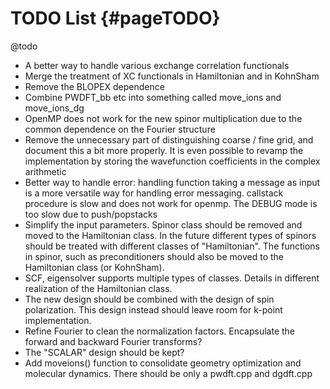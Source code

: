 TODO List   {#pageTODO}
=========
@todo
- A better way to handle various exchange correlation functionals
- Merge the treatment of XC functionals in Hamiltonian and in KohnSham
- Remove the BLOPEX dependence
- Combine PWDFT_bb etc into something called move_ions and move_ions_dg
- OpenMP does not work for the new spinor multiplication due to the
  common dependence on the Fourier structure
- Remove the unnecessary part of distinguishing coarse / fine grid, and
  document this a bit more properly. It is even possible to revamp the
  implementation by storing the wavefunction coefficients in the complex
  arithmetic
- Better way to handle error: handling function taking a message as
  input is a more versatile way for handling error messaging. callstack
  procedure is slow and does not work for openmp. The DEBUG mode is too
  slow due to push/popstacks
- Simplify the input parameters. Spinor class should be removed and
  moved to the Hamiltonian class. In the future different types of
  spinors should be treated with different classes of "Hamiltonian". The
  functions in spinor, such as preconditioners should also be moved to
  the Hamiltonian class (or KohnSham).
- SCF, eigensolver supports multiple types of classes. Details in
  different realization of the Hamiltonian class.
- The new design should be combined with the design of spin
  polarization. This design instead should leave room for k-point
  implementation.
- Refine Fourier to clean the normalization factors. Encapsulate the
  forward and backward Fourier transforms?
- The "SCALAR" design should be kept?
- Add moveions() function to consolidate geometry optimization and
  molecular dynamics. There should be only a pwdft.cpp and dgdft.cpp
